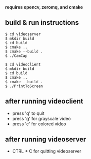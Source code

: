 **requires opencv, zeromq, and cmake**

## build & run instructions
```
$ cd videoserver
$ mkdir build
$ cd build
$ cmake ..
$ cmake --build .
$ ./CamCap
```

```
$ cd videoclient
$ mkdir build
$ cd build
$ cmake ..
$ cmake --build .
$ ./PrintToScreen
```

## after running videoclient
- press 'q' to quit
- press 'g' for grayscale video
- press 'c' for colored video

## after running videoserver
- CTRL + C for quitting videoserver
